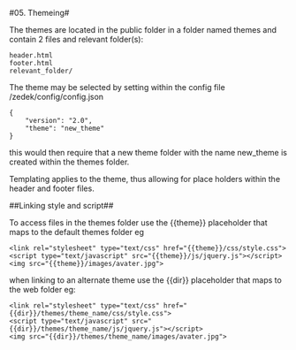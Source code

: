 #05. Themeing#

The themes are located in the public folder in a folder named themes and contain 2 files and relevant folder(s):

    header.html
    footer.html
    relevant_folder/

The theme may be selected by setting within the config file /zedek/config/config.json

    {
        "version": "2.0", 
        "theme": "new_theme"
    }

this would then require that a new theme folder with the name new_theme is created within the themes folder.

Templating applies to the theme, thus allowing for place holders within the header and footer files.

##Linking style and script##

To access files in the themes folder use the {{theme}} placeholder that maps to the default themes folder eg

    <link rel="stylesheet" type="text/css" href="{{theme}}/css/style.css">
    <script type="text/javascript" src="{{theme}}/js/jquery.js"></script>
    <img src="{{theme}}/images/avater.jpg">

when linking to an alternate theme use the {{dir}} placeholder that maps to the web folder eg:

    <link rel="stylesheet" type="text/css" href="{{dir}}/themes/theme_name/css/style.css">
    <script type="text/javascript" src="{{dir}}/themes/theme_name/js/jquery.js"></script>
    <img src="{{dir}}/themes/theme_name/images/avater.jpg">
